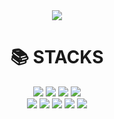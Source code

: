 <div align=center> 
<img src="https://capsule-render.vercel.app/api?type=cylinder&color=auto&text=AI%20DATAScientist&fontAlignY=45&fontSize=25&height=70&desc=HSOLLC&descAlignY=100">
<br>

<div align=center><h1>📚 STACKS</h1></div>

<div align=center> 
<img src="https://img.shields.io/badge/python-3776AB?style=for-the-badge&logo=python&logoColor=white">
<img src="https://img.shields.io/badge/django-092E20?style=for-the-badge&logo=django&logoColor=white">
<img src="https://img.shields.io/badge/mongoDB-47A248?style=for-the-badge&logo=MongoDB&logoColor=white">
<img src="https://img.shields.io/badge/flutter-02569B?style=for-the-badge&logo=flutter&logoColor=white">
<br>
  
<img src="https://img.shields.io/badge/html5-E34F26?style=for-the-badge&logo=html5&logoColor=white"> 
<img src="https://img.shields.io/badge/css-1572B6?style=for-the-badge&logo=css3&logoColor=white"> 
<img src="https://img.shields.io/badge/javascript-F7DF1E?style=for-the-badge&logo=javascript&logoColor=black">
<img src="https://img.shields.io/badge/bootstrap-7952B3?style=for-the-badge&logo=bootstrap&logoColor=white">
<img src="https://img.shields.io/badge/react-61DAFB?style=for-the-badge&logo=react&logoColor=black"> 
<br>

<!-- <img src="https://img.shields.io/badge/flask-000000?style=for-the-badge&logo=flask&logoColor=white"> -->
<!-- <img src="https://img.shields.io/badge/node.js-339933?style=for-the-badge&logo=Node.js&logoColor=white"> -->
<!-- <img src="https://img.shields.io/badge/github-181717?style=for-the-badge&logo=github&logoColor=white"> -->
<!-- <img src="https://img.shields.io/badge/git-F05032?style=for-the-badge&logo=git&logoColor=white"> -->
<!-- <img src="https://img.shields.io/badge/linux-FCC624?style=for-the-badge&logo=linux&logoColor=black"> -->
<!-- <img src="https://img.shields.io/badge/java-007396?style=for-the-badge&logo=java&logoColor=white"> -->
